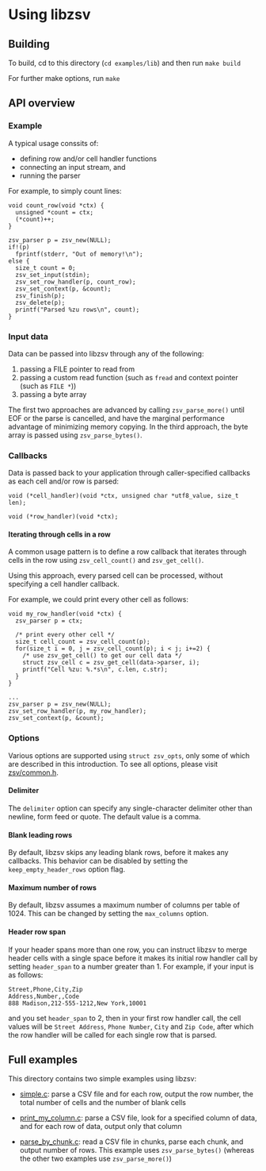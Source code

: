 # Using libzsv

## Building

To build, cd to this directory (`cd examples/lib`) and then run `make build`

For further make options, run `make`

## API overview

### Example

A typical usage conssits of:
- defining row and/or cell handler functions
- connecting an input stream, and
- running the parser

For example, to simply count lines:
```
void count_row(void *ctx) {
  unsigned *count = ctx;
  (*count)++;
}

zsv_parser p = zsv_new(NULL);
if!(p)
  fprintf(stderr, "Out of memory!\n");
else {
  size_t count = 0;
  zsv_set_input(stdin);
  zsv_set_row_handler(p, count_row);
  zsv_set_context(p, &count);
  zsv_finish(p);
  zsv_delete(p);
  printf("Parsed %zu rows\n", count);
}
```

### Input data

Data can be passed into libzsv through any of the following:
1. passing a FILE pointer to read from
2. passing a custom read function (such as `fread` and context pointer (such as `FILE *`))
3. passing a byte array

The first two approaches are advanced by calling `zsv_parse_more()` until EOF or the parse is
cancelled, and have the marginal performance advantage of minimizing memory copying.
In the third approach, the byte array is passed using `zsv_parse_bytes()`.

### Callbacks

Data is passed back to your application through caller-specified callbacks as each cell and/or row
is parsed:
```
void (*cell_handler)(void *ctx, unsigned char *utf8_value, size_t len);

void (*row_handler)(void *ctx);

```

#### Iterating through cells in a row

A common usage pattern is to define a row callback that iterates through
cells in the row using `zsv_cell_count()` and `zsv_get_cell()`.

Using this approach, every parsed cell can be processed,
without specifying a cell handler callback.

For example, we could print every other cell as follows:
```
void my_row_handler(void *ctx) {
  zsv_parser p = ctx;

  /* print every other cell */
  size_t cell_count = zsv_cell_count(p);
  for(size_t i = 0, j = zsv_cell_count(p); i < j; i+=2) {
    /* use zsv_get_cell() to get our cell data */
    struct zsv_cell c = zsv_get_cell(data->parser, i);
    printf("Cell %zu: %.*s\n", c.len, c.str);
  }
}

...
zsv_parser p = zsv_new(NULL);
zsv_set_row_handler(p, my_row_handler);
zsv_set_context(p, &count);
```

### Options
Various options are supported using `struct zsv_opts`, only some of which are described
in this introduction. To see all options, please visit
[zsv/common.h](../../include/zsv/common.h).

#### Delimiter
The `delimiter` option can specify any single-character delimiter other than
newline, form feed or quote. The default value is a comma.

#### Blank leading rows
By default, libzsv skips any leading blank rows, before it makes any callbacks. This behavior
can be disabled by setting the `keep_empty_header_rows` option flag.

#### Maximum number of rows
By default, libzsv assumes a maximum number of columns per table of 1024. This
can be changed by setting the `max_columns` option.

#### Header row span
If your header spans more than one row, you can instruct libzsv to merge header cells
with a single space before it makes its initial row handler call by setting `header_span`
to a number greater than 1. For example, if your input is as follows:
```
Street,Phone,City,Zip
Address,Number,,Code
888 Madison,212-555-1212,New York,10001
```

and you set `header_span` to 2, then in your first row handler call, the cell values
will be `Street Address`, `Phone Number`, `City` and `Zip Code`, after which the
row handler will be called for each single row that is parsed.

## Full examples

This directory contains two simple examples using libzsv:

* [simple.c](simple.c): parse a CSV file and for each row, output the row number,
  the total number of cells and the number of blank cells

* [print_my_column.c](print_my_column.c): parse a CSV file, look for a specified
  column of data, and for each row of data, output only that column

* [parse_by_chunk.c](parse_by_chunk.c): read a CSV file in chunks, parse each
  chunk, and output number of rows. This example
  uses `zsv_parse_bytes()` (whereas the other two examples use `zsv_parse_more()`)
